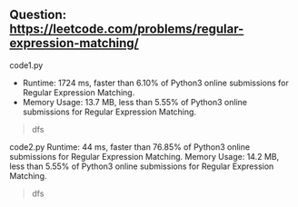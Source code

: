 ## Question: https://leetcode.com/problems/regular-expression-matching/

code1.py
* Runtime: 1724 ms, faster than 6.10% of Python3 online submissions for Regular Expression Matching.
* Memory Usage: 13.7 MB, less than 5.55% of Python3 online submissions for Regular Expression Matching.
> dfs

code2.py
Runtime: 44 ms, faster than 76.85% of Python3 online submissions for Regular Expression Matching.
Memory Usage: 14.2 MB, less than 5.55% of Python3 online submissions for Regular Expression Matching.
> dfs